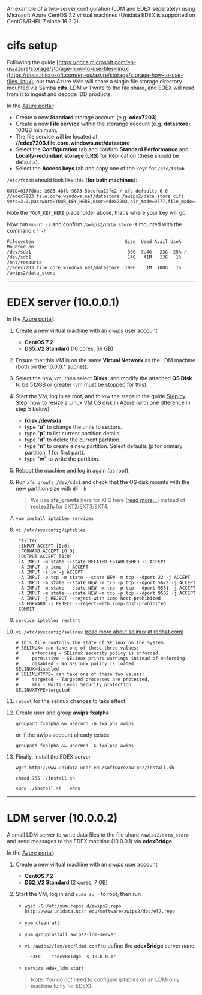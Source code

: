 
An example of a two-server configuration (LDM and EDEX seperately) using Microsoft Azure CentOS 7.2 virtual machines (Unidata EDEX is supported on CentOS/RHEL 7 since 16.2.2).

# cifs setup

Following the guide [https://docs.microsoft.com/en-us/azure/storage/storage-how-to-use-files-linux](https://docs.microsoft.com/en-us/azure/storage/storage-how-to-use-files-linux), our two Azure VMs will share a single file storage directory mounted via Samba **cifs**.   LDM will write to the file share, and EDEX will read from it to ingest and decode IDD products. 

In the [Azure portal](https://portal.azure.com):

* Create a new  **Standard** storage account (e.g. **edex7203**)
* Create a new **File service** within the storange account (e.g. **datastore**), 100GB minimum.  
* The file service will be located at **//edex7203.file.core.windows.net/datastore**
* Select the **Configuration** tab and confirm **Standard Performance** and **Locally-redundant storage (LRS)** for Replication (these should be defaults).
* Select the **Access keys** tab and copy one of the keys for `/etc/fstab`

`/etc/fstab` should look like this (**for both machines**):

	UUID=0177d0ac-2605-4bfb-9873-5bdefea12fe2 / xfs defaults 0 0
	//edex7203.file.core.windows.net/datastore /awips2/data_store cifs vers=3.0,password=YOUR_KEY_HERE,user=edex7203,dir_mode=0777,file_mode=0777

Note the `YOUR_KEY_HERE` placeholder above, that's where your key will go.  

Now run `mount -a` and confirm `/awips2/data_store` is mounted with the command `df -h`

	Filesystem                                  Size  Used Avail Use% Mounted on
	/dev/sda1                                    30G  7.4G   23G  25% /
	/dev/sdb1                                    14G   41M   13G   1% /mnt/resource
	//edex7203.file.core.windows.net/datastore  100G    1M  100G   1% /awips2/data_store

---


# EDEX server (10.0.0.1)

In the [Azure portal](https://portal.azure.com):

1. Create a new virtual machine with an *awips* user account
	* **CentOS 7.2**
	* **DS5_V2 Standard** (16 cores, 56 GB)
2. Ensure that this VM is on the same **Virtual Network** as the LDM machine (both on the 10.0.0.\* subnet).
3. Select the new vm, then select **Disks**, and modify the attached **OS Disk** to be 512GB or greater (vm must be stopped for this).
4. Start the VM, log in as root, and follow the steps in the guide [Step by Step: how to resize a Linux VM OS disk in Azure](https://blogs.msdn.microsoft.com/cloud_solution_architect/2016/05/24/step-by-step-how-to-resize-a-linux-vm-os-disk-in-azure-arm/) (with one dfference in step 5 below)
	* **fdisk /dev/sda**
	* type "**u**" to change the units to sectors.
	* type "**p**" to list current partition details.
	* type "**d**" to delete the current partition.
	* type "**n**" to create a new partition. Select defaults (p for primary partition, 1 for first part).
	* type "**w**" to write the partition.

5. Reboot the machine and log in again (as root).
6. Run `xfs_growfs /dev/sda1` and check that the OS disk mounts with the new  partition size with `df -h`

	> We use **xfs_growfs** here for XFS here ([read more...](http://ask.xmodulo.com/expand-xfs-file-system.html)) instead of **resize2fs** for EXT2/EXT3/EXT4.

7. `yum install iptables-services`

8. `vi /etc/sysconfig/iptables`
	
		*filter
		:INPUT ACCEPT [0:0]
		:FORWARD ACCEPT [0:0]
		:OUTPUT ACCEPT [0:0]
		-A INPUT -m state --state RELATED,ESTABLISHED -j ACCEPT
		-A INPUT -p icmp -j ACCEPT
		-A INPUT -i lo -j ACCEPT
		-A INPUT -p tcp -m state --state NEW -m tcp --dport 22 -j ACCEPT
		-A INPUT -m state --state NEW -m tcp -p tcp --dport 5672 -j ACCEPT
		-A INPUT -m state --state NEW -m tcp -p tcp --dport 9581 -j ACCEPT
		-A INPUT -m state --state NEW -m tcp -p tcp --dport 9582 -j ACCEPT
		-A INPUT -j REJECT --reject-with icmp-host-prohibited
		-A FORWARD -j REJECT --reject-with icmp-host-prohibited
		COMMIT

9. `service iptables restart`

10. `vi /etc/sysconfig/selinux` ([read more about selinux at redhat.com](https://access.redhat.com/documentation/en-US/Red_Hat_Enterprise_Linux/6/html/Security-Enhanced_Linux/sect-Security-Enhanced_Linux-Enabling_and_Disabling_SELinux-Disabling_SELinux.html))
    
		# This file controls the state of SELinux on the system.
		# SELINUX= can take one of these three values:
		#     enforcing - SELinux security policy is enforced.
		#     permissive - SELinux prints warnings instead of enforcing.
		#     disabled - No SELinux policy is loaded.
		SELINUX=disabled
		# SELINUXTYPE= can take one of these two values:
		#     targeted - Targeted processes are protected,
		#     mls - Multi Level Security protection.
		SELINUXTYPE=targeted

11. `reboot` for the selinux changes to take effect.

12. Create user and group **awips:fxalpha**

	`groupadd fxalpha && useradd -G fxalpha awips`

	or if the awips account already exists:

	`groupadd fxalpha && usermod -G fxalpha awips`

13. Finally, install the EDEX server 

	`wget http://www.unidata.ucar.edu/software/awips2/install.sh`

	`chmod 755 ./install.sh`

	`sudo ./install.sh --edex`

---

# LDM server (10.0.0.2)

A small LDM server to write data files to the file share `/awips2/data_store` and send messages to the EDEX machine (10.0.0.1) via **edexBridge**.

In the [Azure portal](https://portal.azure.com):

1. Create a new virtual machine with an *awips* user account
	* **CentOS 7.2**
	* **DS2_V2 Standard** (2 cores, 7 GB)
2. Start the VM, log in and `sudo su -` to root, then run

	* `wget -O /etc/yum.repos.d/awips2.repo http://www.unidata.ucar.edu/software/awips2/doc/el7.repo`

	* `yum clean all`

	* `yum groupinstall awips2-ldm-server`

	* `vi /awips2/ldm/etc/ldmd.conf` to define the **edexBridge** server nane

			EXEC    "edexBridge -s 10.0.0.1"

	* `service edex_ldm start`

	> Note: You *do not* need to configure iptables on an LDM-only machine (only for EDEX).

